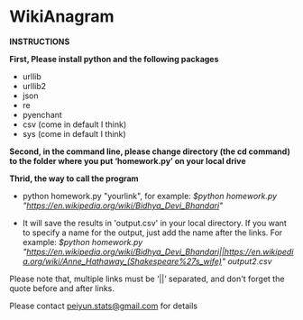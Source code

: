 # WikiAnagram
**INSTRUCTIONS**

**First, Please install python and the following packages**
- urllib
- urllib2
- json
- re
- pyenchant
- csv (come in default I think)
- sys (come in default I think)

**Second, in the command line, please change directory (the cd command) to the folder where you put ‘homework.py’ on your local drive**

**Thrid, the way to call the program**

- python homework.py "yourlink", for example: *$python homework.py "https://en.wikipedia.org/wiki/Bidhya_Devi_Bhandari"*

- It will save the results in 'output.csv' in your local directory. If you want to specify a name for the output, just add the name after the links. For example: *$python homework.py "https://en.wikipedia.org/wiki/Bidhya_Devi_Bhandari||https://en.wikipedia.org/wiki/Anne_Hathaway_(Shakespeare%27s_wife)" output2.csv*

Please note that, multiple links must be ‘||’ separated, and don't forget the quote before and after links.

Please contact peiyun.stats@gmail.com for details
